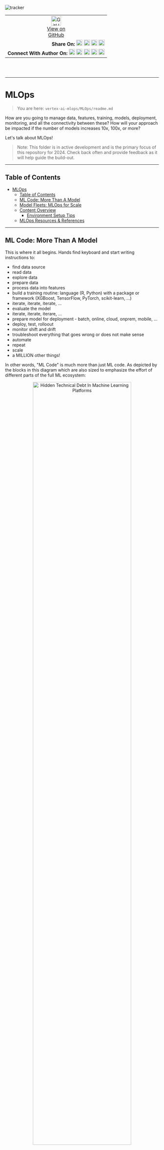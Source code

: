 ![tracker](https://us-central1-vertex-ai-mlops-369716.cloudfunctions.net/pixel-tracking?path=statmike%2Fvertex-ai-mlops%2FMLOps&file=readme.md)
<!--- header table --->
<table>
<tr>     
  <td style="text-align: center">
    <a href="https://github.com/statmike/vertex-ai-mlops/blob/main/MLOps/readme.md">
      <img width="32px" src="https://www.svgrepo.com/download/217753/github.svg" alt="GitHub logo">
      <br>View on<br>GitHub
    </a>
  </td>
</tr>
<tr>
  <td style="text-align: right">
    <b>Share On: </b> 
    <a href="https://www.linkedin.com/sharing/share-offsite/?url=https://github.com/statmike/vertex-ai-mlops/blob/main/MLOps/readme.md"><img src="https://upload.wikimedia.org/wikipedia/commons/8/81/LinkedIn_icon.svg" alt="Linkedin Logo" width="20px"></a> 
    <a href="https://reddit.com/submit?url=https://github.com/statmike/vertex-ai-mlops/blob/main/MLOps/readme.md"><img src="https://redditinc.com/hubfs/Reddit%20Inc/Brand/Reddit_Logo.png" alt="Reddit Logo" width="20px"></a> 
    <a href="https://bsky.app/intent/compose?text=https://github.com/statmike/vertex-ai-mlops/blob/main/MLOps/readme.md"><img src="https://upload.wikimedia.org/wikipedia/commons/7/7a/Bluesky_Logo.svg" alt="BlueSky Logo" width="20px"></a> 
    <a href="https://twitter.com/intent/tweet?url=https://github.com/statmike/vertex-ai-mlops/blob/main/MLOps/readme.md"><img src="https://upload.wikimedia.org/wikipedia/commons/5/5a/X_icon_2.svg" alt="X (Twitter) Logo" width="20px"></a> 
  </td>
</tr>
<tr>
  <td style="text-align: right">
    <b>Connect With Author On: </b> 
    <a href="https://www.linkedin.com/in/statmike"><img src="https://upload.wikimedia.org/wikipedia/commons/8/81/LinkedIn_icon.svg" alt="Linkedin Logo" width="20px"></a>
    <a href="https://www.github.com/statmike"><img src="https://www.svgrepo.com/download/217753/github.svg" alt="GitHub Logo" width="20px"></a> 
    <a href="https://www.youtube.com/@statmike-channel"><img src="https://upload.wikimedia.org/wikipedia/commons/f/fd/YouTube_full-color_icon_%282024%29.svg" alt="YouTube Logo" width="20px"></a>
    <a href="https://bsky.app/profile/statmike.bsky.social"><img src="https://upload.wikimedia.org/wikipedia/commons/7/7a/Bluesky_Logo.svg" alt="BlueSky Logo" width="20px"></a> 
    <a href="https://x.com/statmike"><img src="https://upload.wikimedia.org/wikipedia/commons/5/5a/X_icon_2.svg" alt="X (Twitter) Logo" width="20px"></a>
  </td>
</tr>
</table><br/><br/>

---
# MLOps
> You are here: `vertex-ai-mlops/MLOps/readme.md`

How are you going to manage data, features, training, models, deployment, monitoring, and all the connectivity between these?  How will your approach be impacted if the number of models increases 10x, 100x, or more?

Let's talk about MLOps!

> Note: This folder is in active development and is the primary focus of this repository for 2024.  Check back often and provide feedback as it will help guide the build-out.

---
## Table of Contents

- [MLOps](#mlops)
  - [Table of Contents](#table-of-contents)
  - [ML Code: More Than A Model](#ml-code-more-than-a-model)
  - [Model Fleets: MLOps for Scale](#model-fleets-mlops-for-scale)
  - [Content Overview](#content-overview)
    - [Environment Setup Tips](#environment-setup-tips)
  - [MLOps Resources \& References](#mlops-resources--references)

---

## ML Code: More Than A Model

This is where it all begins.  Hands find keyboard and start writing instructions to:
- find data source
- read data
- explore data
- prepare data
- process data into features
- build a training routine: language (R, Python) with a package or framework (XGBoost, TensorFlow, PyTorch, scikit-learn, ...)
- iterate, iterate, iterate, ...
- evaluate the model
- iterate, iterate, iterare, ...
- prepare model for deployment - batch, online, cloud, onprem, mobile, ...
- deploy, test, rolloout
- monitor shift and drift
- troubleshoot everything that goes wrong or does not make sense
- automate
- repeat
- scale
- a MILLION other things!

In other words, "ML Code" is much more than just ML code.  As depicted by the blocks in this diagram which are also sized to emphasize the effort of different parts of the full ML ecosystem:


<p align="center"><center>
  <img src="../architectures/notebooks/mlops/readme/hidden-technical-debt-in-machine-learning-platforms.png" alt="Hidden Technical Debt In Machine Learning Platforms" width="80%">
</center></p>
<p align="center"><center>
  <a href="https://proceedings.neurips.cc/paper_files/paper/2015/file/86df7dcfd896fcaf2674f757a2463eba-Paper.pdf">
    Sculley, D., Holt, G., Golovin, D., Davydov, E., Phillips, T., Ebner, D., Chaudhary, V., Young, M., Crespo, J., & Dennison, D. (2015). Hidden Technical Debt in Machine Learning Systems.expand_more
  </a>
</center></p>

The first takeaway is that this is more than just a model.  At the core, a model is the product of data, an architecture, and hyperparameters.  The system around this makes up the complete training pipeline. Putting the model into use expands the pipeline to deployment and monitoring. But Why invest in the extra steps of pipelines?  Even for a single model the benefits of automation, monitoring, and governing the workflow are great.  The speed of deployment and opportunity for continous training are also great. But ML maturity leads to more models, more versions, and more everything!

## Model Fleets: MLOps for Scale

As the workflow goes from one model to many models the practice of MLOps prevents also needing to scale the effort to support an maintain an ML environment.  Some common example of this scaling along with the benefits of MLOps are:

|Example|Description|MLOps Implication|
|---|---|---|
|Retraining|The periodic retraining of a model with new or expanded data to maintain performance.|Needs pipelines for automation, versioning, monitoring, and governening.|
|Multiple Datasets|Training the same architecture and hyperparameters on different datasets (regions, customer segments, etc.) as specialized models.|Need efficient data management, model deployment, and monitoring across environments.|
|Hyperparameter Tuning|Experimenting with hyperparameter configurations to optimize model performance (e.g., grid search, random search, Bayesian optimization).|Need to track experiment parameters, automation, scaling of training compute, compare model versions.|
|Multiple Architectures|Training a variety of model architectures (e.g., decision treees, neural networks, regression) on the same data and event combining predictions into stacked or ensemble models.|Needs efficient training, seleection, and deployment strategies to leverage the different architectures and model types.|
|Feature Engineering|Transforming and creating new features from raw data to improve model performance.|Needs for feature store to centrally manage data, track transformations, and ensure consistency across models and between traininng and serving.|
|Transfer Learning|Leveraging a trained model to accelerate training and improve performance on a new task.|Managing models and adapting to new taskswith seemless integration in to workflows.|
|Serving Strategies|Deploying models to serve preditions in different ways: batch, online, hybrid.|Requires a flexible infrastructure, model versioning, monitoring and seamless scaling, reliability, and responsiveness.|
|Model Optimization|Reducing model size and computational complexity through quantization, pruning, and distillation.|Involves evaluatinng trade-iffs between model performance and resource constraints, automation, and evaluation.|
|Model Proliferation|The growth of new models for new and various tasks, driven by business needs, technology advancements, and data availability.|Increases demand for scalable infrastructure, efficient model management, and robust governance to handle growing complexity of deployment and maintenance.|
|Continous Monitoring|Understanding each features distribution over time to get an early signal of change from the training data and/or over time as a precursor to model performance drops.|Need for robust automation for detection and notifications and ultimately automated retraining and subsequent deployment so that models adapt to real-world changes.|
|Explainability|The ability to interpret why a model makes specific predictions.|Incorporation of explainability techniques into model development and deployment broadly to identify and mitigate bias and error.|
|Addressing Bias|Identify and address biases in traininng data and training algorithms that lead to unfair predictions.|The need for automating auditing of training data for biases, implementing fairness metrics during evaluation, and implementing mitigation techniques (reweighing, adversarial debiasing, etc.) during training and deployment.|
|Security|Protect models and data from unauthorized access, and malicious attacks.|The need for a controled operating environment with encryption, access control, access logging, vulnerability scanning, anomaly detection, and code scanningn and upgrading to address security vulnerabilities.|
|Cost Optimization|Managed the computation, thus financial resources required to train, deploy, and maintain ML models.|Monitor resource utlization for over-provisioned compute and bottlenecks.  Optimize serving architectues for speed with cohosting and auto-scalinng techniques.|

Whew!! Is that enough?  The value of practicing MLOps is clear.  The core to this a bringing the entire workflow together into **pipelines** - the _'ops'_ in **MLOps**.  

---
## Content Overview

<p align="center"><center>
    <img src="./resources/images/external/mlops/overview.png" width="90%">
</center><p>

Links To Content:
- Orchestration with [Pipelines](./Pipelines/readme.md)
- Feature Management with [Vertex AI Feature Store](./Feature%20Store/readme.md)
- [Model Evaluation](./Model%20Evaluation/readme.md)
- [Model Monitoring](./Model%20Monitoring/readme.md)
- [Experiment Tracking](./Experiment%20Tracking/readme.md)
- [Model Serving](./Serving/readme.md)
- More planned!

### Environment Setup Tips

The notebooks in this project individually check for and install packages they require. To replicate the development environment with `pyenv` (Python version) and `venv` (for package versions) you can use this code:

```
pyenv install 3.13.3
pyenv local 3.13.3
python -m venv .venv
source .venv/bin/activate
pip install -r requirements.txt
```

---
## MLOps Resources & References

Resources on MLOps:
- The best overview ever written (#opinion): https://www.tensorflow.org/tfx/guide/understanding_tfx_pipelines
   - Even if you don't use TFX, this captures the whole goal!
- Google Cloud + Vertex AI Content:
   - MLOps Overview: https://cloud.google.com/architecture/mlops-continuous-delivery-and-automation-pipelines-in-machine-learning
   - MLOps on Vertex AI: https://cloud.google.com/vertex-ai/docs/start/introduction-mlops
- Foundational Papers In This Area:
   - 2014: [Machine Learning: The High Interest Credit Card of Technical Debt](https://research.google/pubs/machine-learning-the-high-interest-credit-card-of-technical-debt/)
   - 2015: [Hidden Technical Debt in Machine Learning Systems](https://proceedings.neurips.cc/paper_files/paper/2015/file/86df7dcfd896fcaf2674f757a2463eba-Paper.pdf)

---
